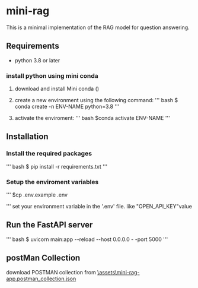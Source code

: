 # mini-rag
This is a minimal implementation of the RAG model for question answering.

## Requirements

- python 3.8 or later

### install python using mini conda

1) download and install Mini conda ()

2) create a new environment using the following command:
''' bash
$ conda create -n ENV-NAME python=3.8 
'''
3) activate the enviroment:
''' bash
$conda activate ENV-NAME
'''

## Installation
### Install the required packages
'''
bash
$ pip install -r requirements.txt
'''

### Setup the enviroment variables

'''
$cp .env.example .env

'''
set your environment variable in the '.env' file. like
"OPEN_API_KEY"value

## Run the FastAPI server
'''
bash
$ uvicorn main:app --reload --host 0.0.0.0 -
-port 5000
'''

## postMan Collection
download POSTMAN collection from [\assets\mini-rag-app.postman_collection.json](\assets\mini-rag-app.postman_collection.json)